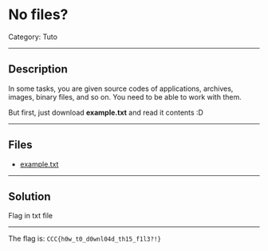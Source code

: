 # No files?
Category: Tuto

---
## Description
In some tasks, you are given source codes of applications, archives, images, binary files, and so on. You need to be able to work with them.

But first, just download **example.txt** and read it contents :D

---
## Files
- [example.txt](files/example.txt)

---
## Solution
Flag in txt file

---
The flag is: `CCC{h0w_t0_d0wnl04d_th15_f1l3?!}`